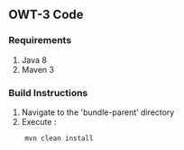 ## OWT-3 Code


### Requirements
1. Java 8
2. Maven 3

### Build Instructions

1. Navigate to the 'bundle-parent' directory
2. Execute :
```
    mvn clean install
```


